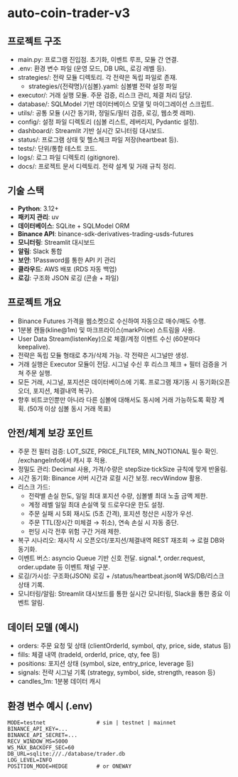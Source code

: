 # auto-coin-trader-v3

## 프로젝트 구조

- main.py: 프로그램 진입점. 초기화, 이벤트 루프, 모듈 간 연결.
- .env: 환경 변수 파일 (운영 모드, DB URL, 로깅 레벨 등).
- strategies/: 전략 모듈 디렉토리. 각 전략은 독립 파일로 존재.
  - strategies/{전략명}/{심볼}.yaml: 심볼별 전략 설정 파일
- executor/: 거래 실행 모듈. 주문 검증, 리스크 관리, 체결 처리 담당.
- database/: SQLModel 기반 데이터베이스 모델 및 마이그레이션 스크립트.
- utils/: 공통 모듈 (시간 동기화, 정밀도/필터 검증, 로깅, 웹소켓 래퍼).
- config/: 설정 파일 디렉토리 (심볼 리스트, 레버리지, Pydantic 설정).
- dashboard/: Streamlit 기반 실시간 모니터링 대시보드.
- status/: 프로그램 상태 및 헬스체크 파일 저장(heartbeat 등).
- tests/: 단위/통합 테스트 코드.
- logs/: 로그 파일 디렉토리 (gitignore).
- docs/: 프로젝트 문서 디렉토리. 전략 설계 및 거래 규칙 정리.

## 기술 스택
- **Python**: 3.12+
- **패키지 관리**: uv
- **데이터베이스**: SQLite + SQLModel ORM
- **Binance API**: binance-sdk-derivatives-trading-usds-futures
- **모니터링**: Streamlit 대시보드
- **알림**: Slack 통합
- **보안**: 1Password를 통한 API 키 관리
- **클라우드**: AWS 배포 (RDS 자동 백업)
- **로깅**: 구조화 JSON 로깅 (콘솔 + 파일)

## 프로젝트 개요
- Binance Futures 가격을 웹소켓으로 수신하여 자동으로 매수/매도 수행.
- 1분봉 캔들(kline@1m) 및 마크프라이스(markPrice) 스트림을 사용.
- User Data Stream(listenKey)으로 체결/계정 이벤트 수신 (60분마다 keepalive).
- 전략은 독립 모듈 형태로 추가/삭제 가능. 각 전략은 시그널만 생성.
- 거래 실행은 Executor 모듈이 전담. 시그널 수신 후 리스크 체크 + 필터 검증을 거쳐 주문 실행.
- 모든 거래, 시그널, 포지션은 데이터베이스에 기록. 프로그램 재기동 시 동기화(오픈오더, 포지션, 체결내역 복구).
- 향후 비트코인뿐만 아니라 다른 심볼에 대해서도 동시에 거래 가능하도록 확장 계획. (50개 이상 심볼 동시 거래 목표)

## 안전/체계 보강 포인트
- 주문 전 필터 검증: LOT_SIZE, PRICE_FILTER, MIN_NOTIONAL 필수 확인. /exchangeInfo에서 캐시 후 적용.
- 정밀도 관리: Decimal 사용, 가격/수량은 stepSize·tickSize 규칙에 맞게 반올림.
- 시간 동기화: Binance 서버 시간과 로컬 시간 보정. recvWindow 활용.
- 리스크 가드:
  - 전략별 손실 한도, 일일 최대 포지션 수량, 심볼별 최대 노출 금액 제한.
  - 계정 레벨 일일 최대 손실액 및 드로우다운 한도 설정.
  - 주문 실패 시 5회 재시도 (5초 간격), 포지션 청산은 시장가 우선.
  - 주문 TTL(장시간 미체결 → 취소), 연속 손실 시 자동 중단.
  - 펀딩 시각 전후 위험 구간 거래 제한.
- 복구 시나리오: 재시작 시 오픈오더/포지션/체결내역 REST 재조회 → 로컬 DB와 동기화.
- 이벤트 버스: asyncio Queue 기반 신호 전달. signal.*, order.request, order.update 등 이벤트 채널 구분.
- 로깅/가시성: 구조화(JSON) 로깅 + /status/heartbeat.json에 WS/DB/리스크 상태 기록.
- 모니터링/알림: Streamlit 대시보드를 통한 실시간 모니터링, Slack을 통한 중요 이벤트 알림.

## 데이터 모델 (예시)
- orders: 주문 요청 및 상태 (clientOrderId, symbol, qty, price, side, status 등)
- fills: 체결 내역 (tradeId, orderId, price, qty, fee 등)
- positions: 포지션 상태 (symbol, size, entry_price, leverage 등)
- signals: 전략 시그널 기록 (strategy, symbol, side, strength, reason 등)
- candles_1m: 1분봉 데이터 캐시

## 환경 변수 예시 (.env)
```
MODE=testnet                # sim | testnet | mainnet
BINANCE_API_KEY=...
BINANCE_API_SECRET=...
RECV_WINDOW_MS=5000
WS_MAX_BACKOFF_SEC=60
DB_URL=sqlite:///./database/trader.db
LOG_LEVEL=INFO
POSITION_MODE=HEDGE         # or ONEWAY
```
